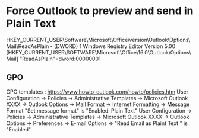 # Force Outlook to preview and send in Plain Text
HKEY_CURRENT_USER\Software\Microsoft\Office\version\Outlook\Options\Mail\ReadAsPlain - (DWORD) 1
    Windows Registry Editor Version 5.00
    [HKEY_CURRENT_USER\SOFTWARE\Microsoft\Office\16.0\Outlook\Options\Mail]
    "ReadAsPlain"=dword:00000001

## GPO
GPO templates : https://www.howto-outlook.com/howto/policies.htm
User Configuration -> Policies -> Administrative Templates -> Microsoft Outlook XXXX -> Outlook Options -> Mail Format -> Internet Formatting -> Message Format "Set message format" is "Enabled: Plain Text"
User Configuration -> Policies -> Administrative Templates -> Microsoft Outlook XXXX -> Outlook Options -> Preferences -> E-mail Options -> "Read Email as Plaint Text " is "Enabled"
